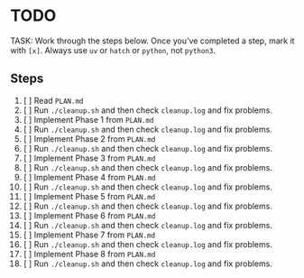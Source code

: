 
# TODO

TASK: Work through the steps below. Once you’ve completed a step, mark it with `[x]`. Always use `uv` or `hatch` or `python`, not `python3`. 

## Steps

1. [ ] Read `PLAN.md`
2. [ ] Run `./cleanup.sh` and then check `cleanup.log` and fix problems. 
3. [ ] Implement Phase 1 from `PLAN.md`
4. [ ] Run `./cleanup.sh` and then check `cleanup.log` and fix problems. 
5. [ ] Implement Phase 2 from `PLAN.md`
6. [ ] Run `./cleanup.sh` and then check `cleanup.log` and fix problems. 
7. [ ] Implement Phase 3 from `PLAN.md`
8. [ ] Run `./cleanup.sh` and then check `cleanup.log` and fix problems. 
9. [ ] Implement Phase 4 from `PLAN.md`
10. [ ] Run `./cleanup.sh` and then check `cleanup.log` and fix problems. 
11. [ ] Implement Phase 5 from `PLAN.md`
12. [ ] Run `./cleanup.sh` and then check `cleanup.log` and fix problems. 
13. [ ] Implement Phase 6 from `PLAN.md`
14. [ ] Run `./cleanup.sh` and then check `cleanup.log` and fix problems. 
15. [ ] Implement Phase 7 from `PLAN.md`
16. [ ] Run `./cleanup.sh` and then check `cleanup.log` and fix problems. 
17. [ ] Implement Phase 8 from `PLAN.md`
18. [ ] Run `./cleanup.sh` and then check `cleanup.log` and fix problems. 

